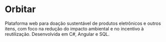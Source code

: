 # Orbitar
Plataforma web para doação sustentável de produtos eletrônicos e outros itens, com foco na redução do impacto ambiental e no incentivo à reutilização. Desenvolvida em C#, Angular e SQL.
